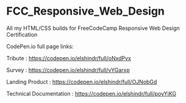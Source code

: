 # FCC_Responsive_Web_Design
 All my HTML/CSS builds for FreeCodeCamp Responsive Web Design Certification

CodePen.io full page links:

Tribute : https://codepen.io/elshindr/full/oNxdPvx

Survey  : https://codepen.io/elshindr/full/vYGarxp

Landing Product : https://codepen.io/elshindr/full/OJNobGd

Technical Documentation : https://codepen.io/elshindr/full/poyYjKG
